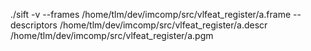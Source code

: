 ./sift -v --frames /home/tlm/dev/imcomp/src/vlfeat_register/a.frame --descriptors /home/tlm/dev/imcomp/src/vlfeat_register/a.descr /home/tlm/dev/imcomp/src/vlfeat_register/a.pgm
